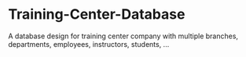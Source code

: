 # Training-Center-Database
A database design for training center company with multiple branches, departments, employees, instructors, students, ...
